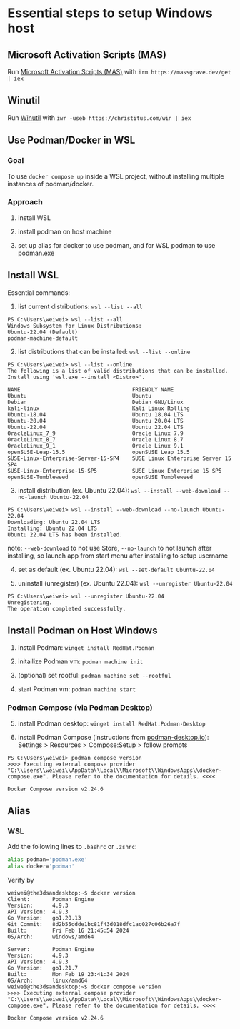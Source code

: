 # Essential steps to setup Windows host

## Microsoft Activation Scripts (MAS)

Run [Microsoft Activation Scripts (MAS)](https://github.com/massgravel/Microsoft-Activation-Scripts) with `irm https://massgrave.dev/get | iex`

## Winutil

Run [Winutil](https://github.com/ChrisTitusTech/winutil) with `iwr -useb https://christitus.com/win | iex`

## Use Podman/Docker in WSL

### Goal

To use `docker compose up` inside a WSL project, without installing multiple instances of podman/docker.

### Approach

1. install WSL

2. install podman on host machine

3. set up alias for docker to use podman, and for WSL podman to use podman.exe

## Install WSL

Essential commands:

1. list current distributions: `wsl --list --all`

```
PS C:\Users\weiwei> wsl --list --all
Windows Subsystem for Linux Distributions:
Ubuntu-22.04 (Default)
podman-machine-default
```

2. list distributions that can be installed: `wsl --list --online`

```
PS C:\Users\weiwei> wsl --list --online
The following is a list of valid distributions that can be installed.
Install using 'wsl.exe --install <Distro>'.

NAME                                   FRIENDLY NAME
Ubuntu                                 Ubuntu
Debian                                 Debian GNU/Linux
kali-linux                             Kali Linux Rolling
Ubuntu-18.04                           Ubuntu 18.04 LTS
Ubuntu-20.04                           Ubuntu 20.04 LTS
Ubuntu-22.04                           Ubuntu 22.04 LTS
OracleLinux_7_9                        Oracle Linux 7.9
OracleLinux_8_7                        Oracle Linux 8.7
OracleLinux_9_1                        Oracle Linux 9.1
openSUSE-Leap-15.5                     openSUSE Leap 15.5
SUSE-Linux-Enterprise-Server-15-SP4    SUSE Linux Enterprise Server 15 SP4
SUSE-Linux-Enterprise-15-SP5           SUSE Linux Enterprise 15 SP5
openSUSE-Tumbleweed                    openSUSE Tumbleweed
```

3. install distribution (ex. Ubuntu 22.04): `wsl --install --web-download --no-launch Ubuntu-22.04`

```
PS C:\Users\weiwei> wsl --install --web-download --no-launch Ubuntu-22.04
Downloading: Ubuntu 22.04 LTS
Installing: Ubuntu 22.04 LTS
Ubuntu 22.04 LTS has been installed.
```

note: `--web-download` to not use Store, `--no-launch` to not launch after installing, so launch app from start menu after installing to setup username

4. set as default (ex. Ubuntu 22.04): `wsl --set-default Ubuntu-22.04`

5. uninstall (unregister) (ex. Ubuntu 22.04): `wsl --unregister Ubuntu-22.04`

```
PS C:\Users\weiwei> wsl --unregister Ubuntu-22.04
Unregistering.
The operation completed successfully.
```

## Install Podman on Host Windows

1. install Podman: `winget install RedHat.Podman`

2. initailize Podman vm: `podman machine init`

3. (optional) set rootful: `podman machine set --rootful`

4. start Podman vm: `podman machine start`

### Podman Compose (via Podman Desktop)

5. install Podman desktop: `winget install RedHat.Podman-Desktop`

6. install Podman Compose (instructions from [podman-desktop.io](https://podman-desktop.io/docs/compose/setting-up-compose)): Settings > Resources > Compose:Setup > follow prompts

```
PS C:\Users\weiwei> podman compose version
>>>> Executing external compose provider "C:\\Users\\weiwei\\AppData\\Local\\Microsoft\\WindowsApps\\docker-compose.exe". Please refer to the documentation for details. <<<<

Docker Compose version v2.24.6
```

## Alias

### WSL

Add the following lines to `.bashrc` or `.zshrc`:

```sh
alias podman='podman.exe'
alias docker='podman'
```

Verify by

```
weiwei@the3dsandesktop:~$ docker version
Client:       Podman Engine
Version:      4.9.3
API Version:  4.9.3
Go Version:   go1.20.13
Git Commit:   8d2b55ddde1bc81f43d018dfc1ac027c06b26a7f
Built:        Fri Feb 16 21:45:54 2024
OS/Arch:      windows/amd64

Server:       Podman Engine
Version:      4.9.3
API Version:  4.9.3
Go Version:   go1.21.7
Built:        Mon Feb 19 23:41:34 2024
OS/Arch:      linux/amd64
weiwei@the3dsandesktop:~$ docker compose version
>>>> Executing external compose provider "C:\\Users\\weiwei\\AppData\\Local\\Microsoft\\WindowsApps\\docker-compose.exe". Please refer to the documentation for details. <<<<

Docker Compose version v2.24.6
```
